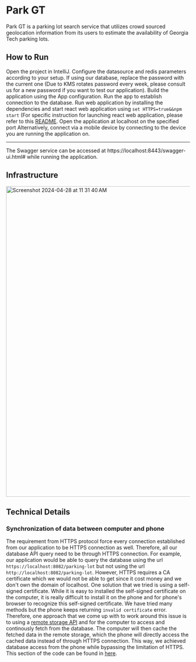 # Park GT
Park GT is a parking lot search service that utilizes crowd sourced geolocation information from its users to estimate the availability of Georgia Tech parking lots.

## How to Run
Open the project in IntelliJ. Configure the datasource and redis parameters according to your setup. If using our database, replace the password with the current one (Due to KMS rotates password every week, please consult us for a new password if you want to test our application). Build the application using the App configuration. Run the app to establish connection to the database. Run web application by installing the dependencies and start react web application using `set HTTPS=true&&npm start` (For specific instruction for launching react web application, please refer to this [README](./gt_parking-ui/README.md). Open the application at localhost on the specified port Alternatively, connect via a mobile device by connecting to the device you are running the application on.

---
The Swagger service can be accessed at https://localhost:8443/swagger-ui.html# while running the application.

## Infrastructure
<img width="848" alt="Screenshot 2024-04-28 at 11 31 40 AM" src="https://github.com/HarrisonPW/GTParking/assets/32474200/b0c52507-54ad-46e2-b39a-f80acffdefa5">

## Technical Details
### Synchronization of data between computer and phone
The requirement from HTTPS protocol force every connection established from our application to be HTTPS connection as well. Therefore, all our database API query need to be through HTTPS connection. For example, our application would be able to query the database using the url `https://localhost:8082/parking-lot` but not using the url `http://localhost:8082/parking-lot`. However, HTTPS requires a CA certificate which we would not be able to get since it cost money and we don't own the domain of localhost. One solution that we tried is using a self-signed certificate. While it is easy to installed the self-signed certificate on the computer, it is really difficult to install it on the phone and for phone's browser to recognize this self-signed certificate. We have tried many methods but the phone keeps returning `invalid certificate` error. Therefore, one approach that we come up with to work around this issue is to using a [remote storage API](https://github.com/FrigadeHQ/remote-storage) and for the computer to access and continously fetch from the database. The computer will then cache the fetched data in the remote storage, which the phone will directly access the cached data instead of through HTTPS connection. This way, we achieved database access from the phone while bypassing the limitation of HTTPS. This section of the code can be found in [here](./gt_parking-ui/src/components/Home.js).
